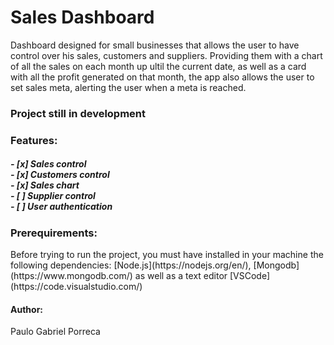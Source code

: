 <h1>Sales Dashboard</h1>
<p>Dashboard designed for small businesses that allows the user to have control over his sales, customers and suppliers. Providing them with a chart of all the sales on each month up ultil the current date, as well as a card with all the profit generated on that month, the app also allows the user to set sales meta, alerting the user when a meta is reached.</p>

<h3>Project still in development</h3>

<h3>Features: <h5>
- [x] Sales control
  <br>
- [x] Customers control
  <br>
- [x] Sales chart
  <br>
- [ ] Supplier control
  <br>
- [ ] User authentication
  <br>




<h3>Prerequirements:</h3>
<p>Before trying to run the project, you must have installed in your machine the following dependencies:
[Node.js](https://nodejs.org/en/), [Mongodb](https://www.mongodb.com/) as well as a text editor [VSCode](https://code.visualstudio.com/)</p>

<h4>Author:</h4>
Paulo Gabriel Porreca
